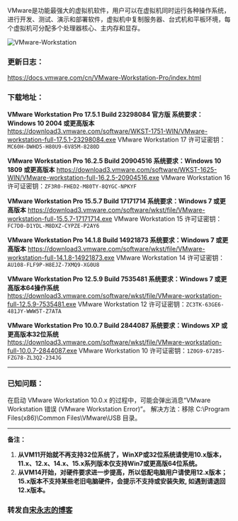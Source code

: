 VMware是功能最强大的虚拟机软件，用户可以在虚拟机同时运行各种操作系统，进行开发、测试、演示和部署软件，虚拟机中复制服务器、台式机和平板环境，每个虚拟机可分配多个处理器核心、主内存和显存。

![VMware-Workstation](https://github.com/zbccyw/zbccyw.github.io/assets/175001413/316f29d1-7afe-4fc6-a78c-fa292418c5b0)

### 更新日志：

https://docs.vmware.com/cn/VMware-Workstation-Pro/index.html

### 下载地址：

**VMware Workstation Pro 17.5.1 Build 23298084 官方版 系统要求：Windows 10 2004 或更高版本**
https://download3.vmware.com/software/WKST-1751-WIN/VMware-workstation-full-17.5.1-23298084.exe
VMware Workstation 17 许可证密钥：`MC60H-DWHD5-H80U9-6V85M-8280D`

**VMware Workstation Pro 16.2.5 Build 20904516 系统要求：Windows 10 1809 或更高版本**
https://download3.vmware.com/software/WKST-1625-WIN/VMware-workstation-full-16.2.5-20904516.exe
VMware Workstation 16 许可证密钥：`ZF3R0-FHED2-M80TY-8QYGC-NPKYF`

**VMware Workstation Pro 15.5.7 Build 17171714 系统要求：Windows 7 或更高版本**
https://download3.vmware.com/software/wkst/file/VMware-workstation-full-15.5.7-17171714.exe
VMware Workstation 15 许可证密钥：`FC7D0-D1YDL-M8DXZ-CYPZE-P2AY6`

**VMware Workstation Pro 14.1.8 Build 14921873 系统要求：Windows 7 或更高版本**
https://download3.vmware.com/software/wkst/file/VMware-workstation-full-14.1.8-14921873.exe
VMware Workstation 14 许可证密钥：`AU108-FLF9P-H8EJZ-7XMQ9-XG0U8`

**VMware Workstation Pro 12.5.9 Build 7535481 系统要求：Windows 7 或更高版本64操作系统**
https://download3.vmware.com/software/wkst/file/VMware-workstation-full-12.5.9-7535481.exe
VMware Workstation 12 许可证密钥：`ZC3TK-63GE6-481JY-WWW5T-Z7ATA`

**VMware Workstation Pro 10.0.7 Build 2844087 系统要求：Windows XP 或更高版本32位系统**
https://download3.vmware.com/software/wkst/file/VMware-workstation-full-10.0.7-2844087.exe
VMware Workstation 10 许可证密钥：`1Z0G9-67285-FZG78-ZL3Q2-234JG`

---

### 已知问题：

在启动 VMware Workstation 10.0.x 的过程中，可能会弹出消息“VMware Workstation 错误 (VMware Workstation Error)”。
解决方法：移除 C:\Program Files(x86)\Common Files\VMware\USB 目录。

---

**备注：**
1. **从VM11开始就不再支持32位系统了，WinXP或32位系统请使用10.x版本，11.x、12.x、14.x、15.x系列版本仅支持Win7或更高版64位系统。**
2. **从VM14开始，对硬件要求进一步提高，所以低配电脑用户请使用12.x版本；15.x版本不支持某些老旧电脑硬件，会提示不支持或安装失败, 如遇到请退回12.x版本。**

### 转发自[宋永志的博客](http://www.zhuangji.net/VMware-Workstation.html)
